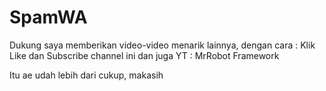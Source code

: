 # SpamWA
Dukung saya memberikan video-video menarik lainnya, dengan cara :
Klik Like dan Subscribe channel ini dan juga
YT : MrRobot Framework

Itu ae udah lebih dari cukup, makasih
